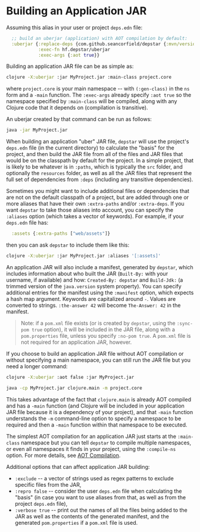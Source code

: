 # Building an Application JAR

Assuming this alias in your user or project `deps.edn` file:

```clojure
  ;; build an uberjar (application) with AOT compilation by default:
  :uberjar {:replace-deps {com.github.seancorfield/depstar {:mvn/version "2.1.303"}}
            :exec-fn hf.depstar/uberjar
            :exec-args {:aot true}}
```

Building an application JAR file can be as simple as:

```bash
clojure -X:uberjar :jar MyProject.jar :main-class project.core
```

where `project.core` is your main namespace -- with `(:gen-class)` in the `ns` form and a `-main` function. The `:exec-args` already specify `:aot true` so the namespace specified by `:main-class` will be compiled, along with any Clojure code that it depends on (compilation is transitive).

An uberjar created by that command can be run as follows:

```bash
java -jar MyProject.jar
```

When building an application "uber" JAR file, `depstar` will use the project's `deps.edn` file (in the current directory) to calculate the "basis" for the project, and then build the JAR file from all of the files and JAR files that would be on the classpath by default for the project. In a simple project, that is likely to be whatever is in `:paths`, which is typically the `src` folder, and optionally the `resources` folder, as well as all the JAR files that represent the full set of dependencies from `:deps` (including any transitive dependencies).

Sometimes you might want to include additional files or dependencies that are not on the default classpath of a project, but are added through one or more aliases that have their own `:extra-paths` and/or `:extra-deps`. If you want `depstar` to take those aliases into account, you can specify the `:aliases` option (which takes a vector of keywords). For example, if your `deps.edn` file has:

```clojure
  :assets {:extra-paths ["web/assets"]}
```

then you can ask `depstar` to include them like this:

```bash
clojure -X:uberjar :jar MyProject.jar :aliases '[:assets]'
```

An application JAR will also include a manifest, generated by `depstar`, which includes information about who built the JAR (`Built-By:` with your username, if available) and how: `Created-By: depstar` and `Build-Jdk:` (a trimmed version of the `java.version` system property). You can specify additional entries for the manifest using the `:manifest` option, which expects a hash map argument. Keywords are capitalized around `-`. Values are converted to strings. `:the-answer 42` will become `The-Answer: 42` in the manifest.

> Note: if a `pom.xml` file exists (or is created by `depstar`, using the `:sync-pom true` option), it will be included in the JAR file, along with a `pom.properties` file, unless you specify `:no-pom true`. A `pom.xml` file is not required for an application JAR, however.

If you choose to build an application JAR file without AOT compilation or without specifying a main namespace, you can still run the JAR file but you need a longer command:

```bash
clojure -X:uberjar :aot false :jar MyProject.jar

java -cp MyProject.jar clojure.main -m project.core
```

This takes advantage of the fact that `clojure.main` is already AOT compiled and has a `-main` function (and Clojure will be included in your application JAR file because it is a dependency of your project), and that `-main` function understands the `-m` command-line option to specify a namespace to be required and then a `-main` function within that namespace to be executed.

The simplest AOT compilation for an application JAR just starts at the `:main-class` namespace but you can tell `depstar` to compile multiple namespaces, or even all namespaces it finds in your project, using the `:compile-ns` option. For more details, see [AOT Compilation](aot.md).

Additional options that can affect application JAR building:
* `:exclude` -- a vector of strings used as regex patterns to exclude specific files from the JAR,
* `:repro false` -- consider the user `deps.edn` file when calculating the "basis" (in case you want to use aliases from that, as well as from the project `deps.edn` file),
* `:verbose true` -- print out the names of all the files being added to the JAR as well as the contents of the generated manifest, and the generated `pom.properties` if a `pom.xml` file is used.
